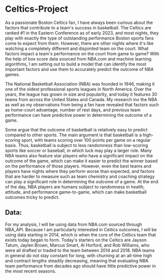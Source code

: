 # Celtics-Project

As a passionate Boston Celtics fan, I have always been curious about the factors that contribute to a team's success in basketball. The Celtics are ranked #1 in the Eastern Conference as of early 2023, and most nights, they play with exactly the type of outstanding performance Boston sports fans come to expect from them. However, there are other nights where it's like watching a completely different and disjointed team on the court. What factors impact a team's performance on the court from game to game? With the help of box score data sourced from NBA.com and machine learning algorithms, I am setting out to build a model that can identify the most important factors and use them to accurately predict the outcome of NBA games. 

The National Basketball Association (NBA) was founded in 1946, making it one of the oldest professional sports leagues in North America. Over the years, the league has grown in size and popularity, and today it features 30 teams from across the United States and Canada. My research ino the NBA as well as my observations from being a fan have revealed that factors such as home-court advantage, number of rest days, and previous team performance can have predictive power in determining the outcome of a game.

Some argue that the outcome of basketball is relatively easy to predict compared to other sports. The main argument is that basketball is a high-scoring sport, with teams scoring over 100 points per game on a regular basis. Thus, basketball is subject to less randomness than low-scoring sports like soccer or baseball, in which luck may play a larger role. Many NBA teams also feature star players who have a significant impact on the outcome of the game, which can make it easier to predict the winner based on the performance of those players. However, even the best teams and players have nights where they perform worse than expected, and factors that are harder to measure such as team chemistry and coaching strategy can play a significant role in determining the outcome of a game. At the end of the day, NBA players are humans subject to randomness in health, attitude, and performance game-to-game, which can make basketball outcomes tricky to predict.

## Data: 

For my analysis, I will be using data from NBA.com sourced through NBA_API. Because I am particularly interested in Celtics outcomes, I will be using data starting in 2014, which is when the core of the Celtics team that exists today began to form. Today's starters on the Celtics are Jayson Tatum, Jaylen Brown, Marcus Smart, Al Horford, and Rob Williams, who were all drafted or traded to the team between 2014 and 2018. NBA teams in general do not stay constant for long, with churning at an all-time high and contract lengths steadily decreasing, meaning that evaluating NBA team performance from decades ago should have little predictive power in the most recent seasons. 
